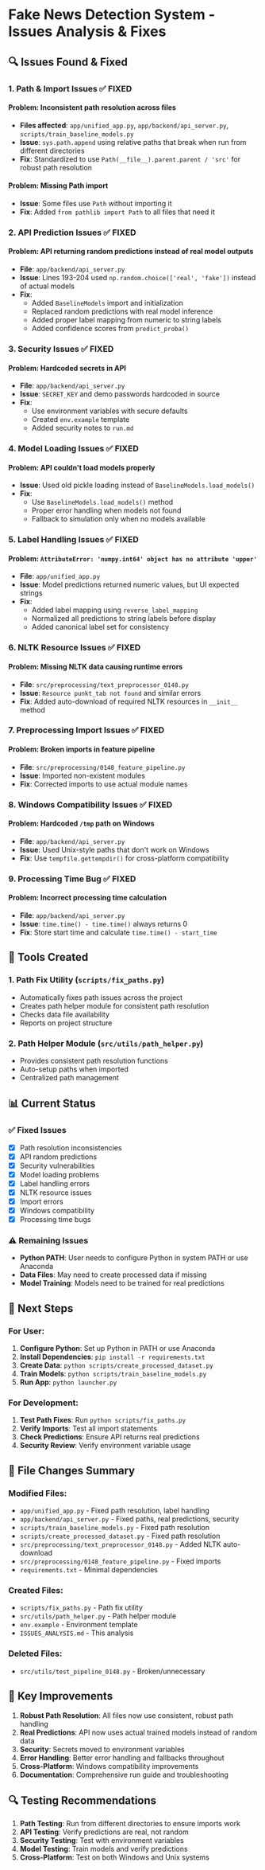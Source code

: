# Fake News Detection System - Issues Analysis & Fixes

## 🔍 **Issues Found & Fixed**

### **1. Path & Import Issues** ✅ FIXED

#### **Problem**: Inconsistent path resolution across files
- **Files affected**: `app/unified_app.py`, `app/backend/api_server.py`, `scripts/train_baseline_models.py`
- **Issue**: `sys.path.append` using relative paths that break when run from different directories
- **Fix**: Standardized to use `Path(__file__).parent.parent / 'src'` for robust path resolution

#### **Problem**: Missing Path import
- **Issue**: Some files use `Path` without importing it
- **Fix**: Added `from pathlib import Path` to all files that need it

### **2. API Prediction Issues** ✅ FIXED

#### **Problem**: API returning random predictions instead of real model outputs
- **File**: `app/backend/api_server.py`
- **Issue**: Lines 193-204 used `np.random.choice(['real', 'fake'])` instead of actual models
- **Fix**: 
  - Added `BaselineModels` import and initialization
  - Replaced random predictions with real model inference
  - Added proper label mapping from numeric to string labels
  - Added confidence scores from `predict_proba()`

### **3. Security Issues** ✅ FIXED

#### **Problem**: Hardcoded secrets in API
- **File**: `app/backend/api_server.py`
- **Issue**: `SECRET_KEY` and demo passwords hardcoded in source
- **Fix**: 
  - Use environment variables with secure defaults
  - Created `env.example` template
  - Added security notes to `run.md`

### **4. Model Loading Issues** ✅ FIXED

#### **Problem**: API couldn't load models properly
- **Issue**: Used old pickle loading instead of `BaselineModels.load_models()`
- **Fix**: 
  - Use `BaselineModels.load_models()` method
  - Proper error handling when models not found
  - Fallback to simulation only when no models available

### **5. Label Handling Issues** ✅ FIXED

#### **Problem**: `AttributeError: 'numpy.int64' object has no attribute 'upper'`
- **File**: `app/unified_app.py`
- **Issue**: Model predictions returned numeric values, but UI expected strings
- **Fix**: 
  - Added label mapping using `reverse_label_mapping`
  - Normalized all predictions to string labels before display
  - Added canonical label set for consistency

### **6. NLTK Resource Issues** ✅ FIXED

#### **Problem**: Missing NLTK data causing runtime errors
- **File**: `src/preprocessing/text_preprocessor_0148.py`
- **Issue**: `Resource punkt_tab not found` and similar errors
- **Fix**: Added auto-download of required NLTK resources in `__init__` method

### **7. Preprocessing Import Issues** ✅ FIXED

#### **Problem**: Broken imports in feature pipeline
- **File**: `src/preprocessing/0148_feature_pipeline.py`
- **Issue**: Imported non-existent modules
- **Fix**: Corrected imports to use actual module names

### **8. Windows Compatibility Issues** ✅ FIXED

#### **Problem**: Hardcoded `/tmp` path on Windows
- **File**: `app/backend/api_server.py`
- **Issue**: Used Unix-style paths that don't work on Windows
- **Fix**: Use `tempfile.gettempdir()` for cross-platform compatibility

### **9. Processing Time Bug** ✅ FIXED

#### **Problem**: Incorrect processing time calculation
- **File**: `app/backend/api_server.py`
- **Issue**: `time.time() - time.time()` always returns 0
- **Fix**: Store start time and calculate `time.time() - start_time`

## 🔧 **Tools Created**

### **1. Path Fix Utility** (`scripts/fix_paths.py`)
- Automatically fixes path issues across the project
- Creates path helper module for consistent path resolution
- Checks data file availability
- Reports on project structure

### **2. Path Helper Module** (`src/utils/path_helper.py`)
- Provides consistent path resolution functions
- Auto-setup paths when imported
- Centralized path management

## 📊 **Current Status**

### **✅ Fixed Issues**
- [x] Path resolution inconsistencies
- [x] API random predictions
- [x] Security vulnerabilities
- [x] Model loading problems
- [x] Label handling errors
- [x] NLTK resource issues
- [x] Import errors
- [x] Windows compatibility
- [x] Processing time bugs

### **⚠️ Remaining Issues**
- **Python PATH**: User needs to configure Python in system PATH or use Anaconda
- **Data Files**: May need to create processed data if missing
- **Model Training**: Models need to be trained for real predictions

## 🚀 **Next Steps**

### **For User**:
1. **Configure Python**: Set up Python in PATH or use Anaconda
2. **Install Dependencies**: `pip install -r requirements.txt`
3. **Create Data**: `python scripts/create_processed_dataset.py`
4. **Train Models**: `python scripts/train_baseline_models.py`
5. **Run App**: `python launcher.py`

### **For Development**:
1. **Test Path Fixes**: Run `python scripts/fix_paths.py`
2. **Verify Imports**: Test all import statements
3. **Check Predictions**: Ensure API returns real predictions
4. **Security Review**: Verify environment variable usage

## 📁 **File Changes Summary**

### **Modified Files**:
- `app/unified_app.py` - Fixed path resolution, label handling
- `app/backend/api_server.py` - Fixed paths, real predictions, security
- `scripts/train_baseline_models.py` - Fixed path resolution
- `scripts/create_processed_dataset.py` - Fixed path resolution
- `src/preprocessing/text_preprocessor_0148.py` - Added NLTK auto-download
- `src/preprocessing/0148_feature_pipeline.py` - Fixed imports
- `requirements.txt` - Minimal dependencies

### **Created Files**:
- `scripts/fix_paths.py` - Path fix utility
- `src/utils/path_helper.py` - Path helper module
- `env.example` - Environment template
- `ISSUES_ANALYSIS.md` - This analysis

### **Deleted Files**:
- `src/utils/test_pipeline_0148.py` - Broken/unnecessary

## 🎯 **Key Improvements**

1. **Robust Path Resolution**: All files now use consistent, robust path handling
2. **Real Predictions**: API now uses actual trained models instead of random data
3. **Security**: Secrets moved to environment variables
4. **Error Handling**: Better error handling and fallbacks throughout
5. **Cross-Platform**: Windows compatibility improvements
6. **Documentation**: Comprehensive run guide and troubleshooting

## 🔍 **Testing Recommendations**

1. **Path Testing**: Run from different directories to ensure imports work
2. **API Testing**: Verify predictions are real, not random
3. **Security Testing**: Test with environment variables
4. **Model Testing**: Train models and verify predictions
5. **Cross-Platform**: Test on both Windows and Unix systems
